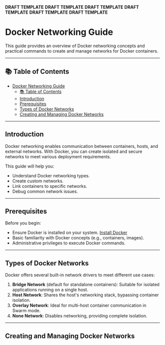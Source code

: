 **DRAFT TEMPLATE**
**DRAFT TEMPLATE**
**DRAFT TEMPLATE**
**DRAFT TEMPLATE**
**DRAFT TEMPLATE**
**DRAFT TEMPLATE**

# Docker Networking Guide

This guide provides an overview of Docker networking concepts and practical commands to create and manage networks for Docker containers.

---

## 📚 Table of Contents

- [Docker Networking Guide](#docker-networking-guide)
  - [📚 Table of Contents](#-table-of-contents)
  - [Introduction](#introduction)
  - [Prerequisites](#prerequisites)
  - [Types of Docker Networks](#types-of-docker-networks)
  - [Creating and Managing Docker Networks](#creating-and-managing-docker-networks)

---

## Introduction

Docker networking enables communication between containers, hosts, and external networks. With Docker, you can create isolated and secure networks to meet various deployment requirements.

This guide will help you:

- Understand Docker networking types.
- Create custom networks.
- Link containers to specific networks.
- Debug common network issues.

---

## Prerequisites

Before you begin:

- Ensure Docker is installed on your system. [Install Docker](https://docs.docker.com/get-docker/)
- Basic familiarity with Docker concepts (e.g., containers, images).
- Administrative privileges to execute Docker commands.

---

## Types of Docker Networks

Docker offers several built-in network drivers to meet different use cases:

1. **Bridge Network** (default for standalone containers): Suitable for isolated applications running on a single host.
2. **Host Network**: Shares the host's networking stack, bypassing container isolation.
3. **Overlay Network**: Ideal for multi-host container communication in Swarm mode.
4. **None Network**: Disables networking, providing complete isolation.

---

## Creating and Managing Docker Networks
